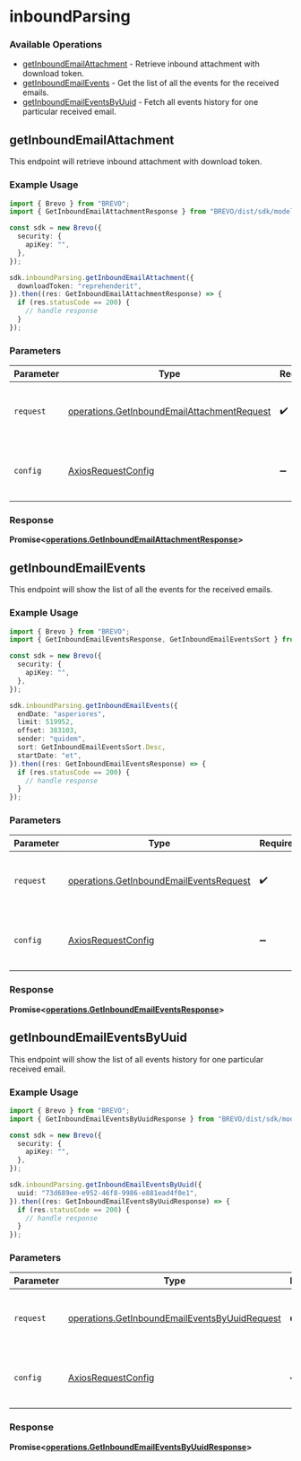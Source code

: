 # inboundParsing

### Available Operations

* [getInboundEmailAttachment](#getinboundemailattachment) - Retrieve inbound attachment with download token.
* [getInboundEmailEvents](#getinboundemailevents) - Get the list of all the events for the received emails.
* [getInboundEmailEventsByUuid](#getinboundemaileventsbyuuid) - Fetch all events history for one particular received email.

## getInboundEmailAttachment

This endpoint will retrieve inbound attachment with download token.

### Example Usage

```typescript
import { Brevo } from "BREVO";
import { GetInboundEmailAttachmentResponse } from "BREVO/dist/sdk/models/operations";

const sdk = new Brevo({
  security: {
    apiKey: "",
  },
});

sdk.inboundParsing.getInboundEmailAttachment({
  downloadToken: "reprehenderit",
}).then((res: GetInboundEmailAttachmentResponse) => {
  if (res.statusCode == 200) {
    // handle response
  }
});
```

### Parameters

| Parameter                                                                                                  | Type                                                                                                       | Required                                                                                                   | Description                                                                                                |
| ---------------------------------------------------------------------------------------------------------- | ---------------------------------------------------------------------------------------------------------- | ---------------------------------------------------------------------------------------------------------- | ---------------------------------------------------------------------------------------------------------- |
| `request`                                                                                                  | [operations.GetInboundEmailAttachmentRequest](../../models/operations/getinboundemailattachmentrequest.md) | :heavy_check_mark:                                                                                         | The request object to use for the request.                                                                 |
| `config`                                                                                                   | [AxiosRequestConfig](https://axios-http.com/docs/req_config)                                               | :heavy_minus_sign:                                                                                         | Available config options for making requests.                                                              |


### Response

**Promise<[operations.GetInboundEmailAttachmentResponse](../../models/operations/getinboundemailattachmentresponse.md)>**


## getInboundEmailEvents

This endpoint will show the list of all the events for the received emails.

### Example Usage

```typescript
import { Brevo } from "BREVO";
import { GetInboundEmailEventsResponse, GetInboundEmailEventsSort } from "BREVO/dist/sdk/models/operations";

const sdk = new Brevo({
  security: {
    apiKey: "",
  },
});

sdk.inboundParsing.getInboundEmailEvents({
  endDate: "asperiores",
  limit: 519952,
  offset: 383103,
  sender: "quidem",
  sort: GetInboundEmailEventsSort.Desc,
  startDate: "et",
}).then((res: GetInboundEmailEventsResponse) => {
  if (res.statusCode == 200) {
    // handle response
  }
});
```

### Parameters

| Parameter                                                                                          | Type                                                                                               | Required                                                                                           | Description                                                                                        |
| -------------------------------------------------------------------------------------------------- | -------------------------------------------------------------------------------------------------- | -------------------------------------------------------------------------------------------------- | -------------------------------------------------------------------------------------------------- |
| `request`                                                                                          | [operations.GetInboundEmailEventsRequest](../../models/operations/getinboundemaileventsrequest.md) | :heavy_check_mark:                                                                                 | The request object to use for the request.                                                         |
| `config`                                                                                           | [AxiosRequestConfig](https://axios-http.com/docs/req_config)                                       | :heavy_minus_sign:                                                                                 | Available config options for making requests.                                                      |


### Response

**Promise<[operations.GetInboundEmailEventsResponse](../../models/operations/getinboundemaileventsresponse.md)>**


## getInboundEmailEventsByUuid

This endpoint will show the list of all events history for one particular received email.

### Example Usage

```typescript
import { Brevo } from "BREVO";
import { GetInboundEmailEventsByUuidResponse } from "BREVO/dist/sdk/models/operations";

const sdk = new Brevo({
  security: {
    apiKey: "",
  },
});

sdk.inboundParsing.getInboundEmailEventsByUuid({
  uuid: "73d689ee-e952-46f8-9986-e881ead4f0e1",
}).then((res: GetInboundEmailEventsByUuidResponse) => {
  if (res.statusCode == 200) {
    // handle response
  }
});
```

### Parameters

| Parameter                                                                                                      | Type                                                                                                           | Required                                                                                                       | Description                                                                                                    |
| -------------------------------------------------------------------------------------------------------------- | -------------------------------------------------------------------------------------------------------------- | -------------------------------------------------------------------------------------------------------------- | -------------------------------------------------------------------------------------------------------------- |
| `request`                                                                                                      | [operations.GetInboundEmailEventsByUuidRequest](../../models/operations/getinboundemaileventsbyuuidrequest.md) | :heavy_check_mark:                                                                                             | The request object to use for the request.                                                                     |
| `config`                                                                                                       | [AxiosRequestConfig](https://axios-http.com/docs/req_config)                                                   | :heavy_minus_sign:                                                                                             | Available config options for making requests.                                                                  |


### Response

**Promise<[operations.GetInboundEmailEventsByUuidResponse](../../models/operations/getinboundemaileventsbyuuidresponse.md)>**

